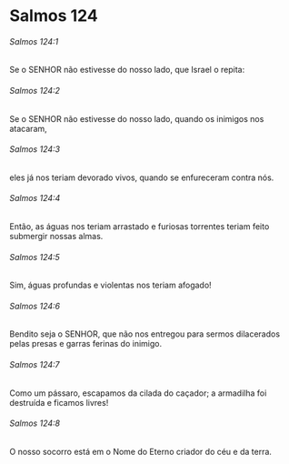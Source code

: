 # Salmos 124

###### Salmos 124:1

Se o SENHOR não estivesse do nosso lado, que Israel o repita:

###### Salmos 124:2

Se o SENHOR não estivesse do nosso lado, quando os inimigos nos atacaram,

###### Salmos 124:3

eles já nos teriam devorado vivos, quando se enfureceram contra nós.

###### Salmos 124:4

Então, as águas nos teriam arrastado e furiosas torrentes teriam feito submergir nossas almas.

###### Salmos 124:5

Sim, águas profundas e violentas nos teriam afogado!

###### Salmos 124:6

Bendito seja o SENHOR, que não nos entregou para sermos dilacerados pelas presas e garras ferinas do inimigo.

###### Salmos 124:7

Como um pássaro, escapamos da cilada do caçador; a armadilha foi destruída e ficamos livres!

###### Salmos 124:8

O nosso socorro está em o Nome do Eterno criador do céu e da terra.


